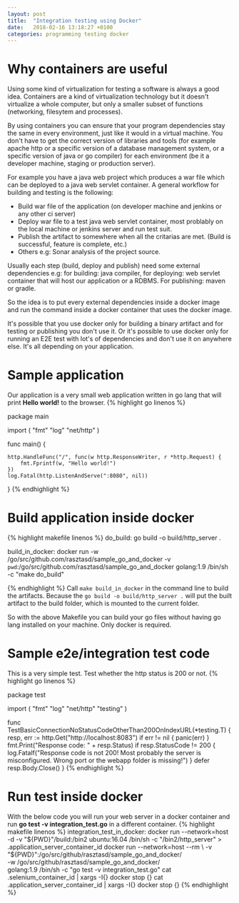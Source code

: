```yaml
---
layout: post
title:  "Integration testing using Docker"
date:   2018-02-16 13:18:27 +0100
categories: programming testing docker
---
```

# Why containers are useful
Using some kind of virtualization for testing a software is always a good idea. Containers are a kind of virtualization technology but it doesn't virtualize a whole computer, but only a smaller subset of functions (networking, filesytem and processes).

By using containers you can ensure that your program dependencies stay the same in every environment, just like it would in a virtual machine. You don't have to get the correct version of libraries and tools (for example apache http or a specific version of a database management system, or a specific version of java or go compiler) for each environment (be it a developer machine, staging or production server).

For example you have a java web project which produces a war file which can be deployed to a java web servlet container.
A general workflow for building and testing is the following:

* Build war file of the application (on developer machine and jenkins or any other ci server)
* Deploy war file to a test java web servlet container, most problably on the local machine or jenkins server and run test suit.
* Publish the artifact to somewhere when all the critarias are met. (Build is successful, feature is complete, etc.)
* Others e.g: Sonar analysis of the project source.

Usually each step (build, deploy and publish) need some external dependencies e.g: for building: java compiler, for deploying: web servlet container that will host our application or a RDBMS. For publishing: maven or gradle.

So the idea is to put every external dependencies inside a docker image and run the command inside a docker container that uses the docker image.

It's possible that you use docker only for building a binary artifact and for testing or publishing you don't use it. Or it's possible to use docker only for running an E2E test with lot's of dependencies and don't use it on anywhere else. It's all depending on your application.

# Sample application
Our application is a very small web application written in go lang that will print **Hello world!** to the browser.
{% highlight go linenos %}

package main

import (
	"fmt"
	"log"
	"net/http"
)

func main() {

	http.HandleFunc("/", func(w http.ResponseWriter, r *http.Request) {
		fmt.Fprintf(w, "Hello world!")
	})
	log.Fatal(http.ListenAndServe(":8080", nil))
}
{% endhighlight %}

# Build application inside docker

{% highlight makefile linenos %}
do_build:
	go build -o build/http_server .

build_in_docker:
	docker run -w /go/src/github.com/rasztasd/sample_go_and_docker -v `pwd`:/go/src/github.com/rasztasd/sample_go_and_docker golang:1.9 /bin/sh -c "make do_build"

{% endhighlight %}
Call ```make build_in_docker``` in the command line to build the artifacts. Because the ```go build -o build/http_server .``` will put the built artifact to the build folder, which is mounted to the current folder.

So with the above Makefile you can build your go files without having go lang installed on your machine. Only docker is required.

# Sample e2e/integration test code
This is a very simple test. Test whether the http status is 200 or not.
{% highlight go linenos %}

package test

import (
	"fmt"
	"log"
	"net/http"
	"testing"
)

func TestBasicConnectionNoStatusCodeOtherThan200OnIndexURL(*testing.T) {
	resp, err := http.Get("http://localhost:8083")
	if err != nil {
		panic(err)
	}
	fmt.Print("Response code: " + resp.Status)
	if resp.StatusCode != 200 {
		log.Fatalf("Response code is not 200! Most probably the server is misconfigured. Wrong port or the webapp folder is missing!")
	}
	defer resp.Body.Close()
}
{% endhighlight %}

# Run test inside docker
With the below code you will run your web server in a docker container and run **go test -v integration_test.go** in a different container.
{% highlight makefile linenos %}
integration_test_in_docker:
	docker run --network=host -d -v "${PWD}"/build:/bin2 ubuntu:16.04 /bin/sh -c "/bin2/http_server" > .application_server_container_id
	docker run --network=host --rm \
		-v "${PWD}":/go/src/github/rasztasd/sample_go_and_docker/ \
		-w /go/src/github/rasztasd/sample_go_and_docker/ \
		golang:1.9 /bin/sh -c "go test -v integration_test.go"
	cat .selenium_container_id | xargs -I{} docker stop {}
	cat .application_server_container_id | xargs -I{} docker stop {}
{% endhighlight %}


[jekyll-docs]: https://jekyllrb.com/docs/home
[jekyll-gh]:   https://github.com/jekyll/jekyll
[jekyll-talk]: https://talk.jekyllrb.com/
